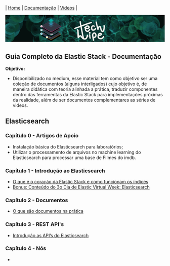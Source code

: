 | [Home](https://techlipe.github.io/Guia-Completo-Elastic-Stack) | [Documentação](https://techlipe.github.io/Guia-Completo-Elastic-Stack/guia-completo) | [Videos](https://techlipe.github.io/Guia-Completo-Elastic-Stack/rasgando-o-bit-com-elastic) | 


![TL](banner-tl.png)

## Guia Completo da Elastic Stack - Documentação

**Objetivo:**

- Disponibilizado no medium, esse material tem como objetivo ser uma coleção de documentos (alguns interligados) cujo objetivo é, de maneira didática com teoria alinhada a prática, traduzir componentes dentro das ferramentas da Elastic Stack para implementações próximas da realidade, além de ser documentos complementares as séries de videos.

## Elasticsearch 

### Capítulo 0 - Artigos de Apoio

* Instalação básica do Elasticsearch para laboratórios;
* Utilizar o processamento de arquivos no machine learning do Elasticsearch para processar uma base de Filmes do imdb.


### Capítulo 1 - Introdução ao Elasticsearch

* [O que é o coração da Elastic Stack e como funcionam os índices](https://medium.com/@fqueirooz80/elasticsearch-tudo-que-voc%C3%AA-precisa-saber-sobre-a-ferramenta-de-buscas-da-elastic-parte-1-28a91108c45d)
* [Bonus: Conteúdo do 3o Dia de Elastic Virtual Week: Elasticsearch]()

### Capítulo 2 - Documentos

* [O que são documentos na prática](https://medium.com/@fqueirooz80/elasticsearch-tudo-que-voc%C3%AA-precisa-saber-sobre-a-ferramenta-de-buscas-da-elastic-parte-2-fc8239b67508)

### Capítulo 3 - REST API's

* [Introdução as API’s do Elasticsearch](https://medium.com/@fqueirooz80/elasticsearch-tudo-que-voc%C3%AA-precisa-saber-sobre-a-ferramenta-de-buscas-da-elastic-parte-3-9d2dae16e160)

### Capítulo 4 - Nós

* []()
